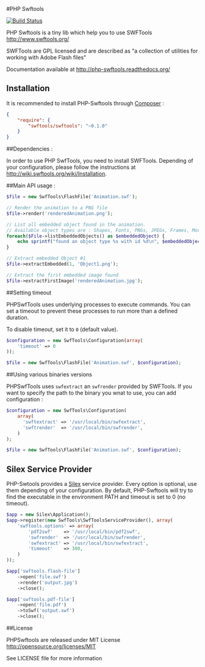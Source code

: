 #PHP Swftools

[![Build Status](https://secure.travis-ci.org/alchemy-fr/PHPSwftools.png?branch=master)](http://travis-ci.org/alchemy-fr/PHPSwftools)

PHP Swftools is a tiny lib which help you to use SWFTools http://www.swftools.org/

SWFTools are GPL licensed and are described as "a collection of utilities for
working with Adobe Flash files"

Documentation available at http://php-swftools.readthedocs.org/

## Installation

It is recommended to install PHP-Swftools through
[Composer](http://getcomposer.org) :

```json
{
    "require": {
        "swftools/swftools": "~0.1.0"
    }
}
```

##Dependencies :

In order to use PHP SwfTools, you need to install SWFTools. Depending of your
configuration, please follow the instructions at
http://wiki.swftools.org/wiki/Installation.

##Main API usage :

```php
$file = new SwfTools\FlashFile('Animation.swf');

// Render the animation to a PNG file
$file->render('renderedAnimation.png');

// List all embedded object found in the animation.
// Available object types are : Shapes, Fonts, PNGs, JPEGs, Frames, MovieClip
foreach($File->listEmbeddedObjects() as $embeddedObject) {
    echo sprintf("found an object type %s with id %d\n", $embeddedObject->getType(), $embeddedObject->getId());
}

// Extract embedded Object #1
$file->extractEmbedded(1, 'Object1.png');

// Extract the first embedded image found
$file->extractFirstImage('renderedAnimation.jpg');
```

##Setting timeout

PHPSwfTools uses underlying processes to execute commands. You can set a timeout
to prevent these processes to run more than a defined duration.

To disable timeout, set it to `0` (default value).

```php
$configuration = new SwfTools\Configuration(array(
    'timeout' => 0
));

$file = new SwfTools\FlashFile('Animation.swf', $configuration);
```

##Using various binaries versions

PHPSwfTools uses ``swfextract`` an ``swfrender`` provided by SWFTools. If you
want to specify the path to the binary you wnat to use, you can add
configuration :

```php
$configuration = new SwfTools\Configuration(
    array(
      'swftextract' => '/usr/local/bin/swfextract',
      'swftrender'  => '/usr/local/bin/swfrender',
    )
);

$file = new SwfTools\FlashFile('Animation.swf', $configuration);
```

## Silex Service Provider

PHP-Swtools provides a [Silex](http://silex.sensiolabs.org) service provider.
Every option is optional, use them depending of your configuration. By default,
PHP-Swftools will try to find the executable in the environment PATH and timeout
is set to 0 (no timeout).

```php
$app = new Silex\Application();
$app->register(new SwfTools\SwfToolsServiceProvider(), array(
    'swftools.options' => array(
        'pdf2swf'    => '/usr/local/bin/pdf2swf',
        'swfrender'  => '/usr/local/bin/swfrender',
        'swfextract' => '/usr/local/bin/swfextract',
        'timeout'    => 300,
    )
));

$app['swftools.flash-file']
    ->open('file.swf')
    ->render('output.jpg')
    ->close();

$app['swftools.pdf-file']
    ->open('file.pdf')
    ->toSwf('output.swf')
    ->close();
```

##License

PHPSwftools are released under MIT License http://opensource.org/licenses/MIT

See LICENSE file for more information
